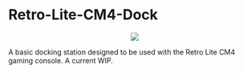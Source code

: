 # Retro-Lite-CM4-Dock
<p align="center">
   <img src="https://i.imgur.com/RhksMgQ.jpg"/>
</p>

A basic docking station designed to be used with the Retro Lite CM4 gaming console. A current WIP. 
